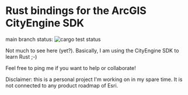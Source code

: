 # Rust bindings for the ArcGIS CityEngine SDK

main branch status: ![cargo test status](https://github.com/mistafunk/prust/actions/workflows/rust.yml/badge.svg?branch=main)

Not much to see here (yet?). Basically, I am using the CityEngine SDK to learn Rust ;-)

Feel free to ping me if you want to help or collaborate!

Disclaimer: this is a personal project I'm working on in my spare time. It is not connected to any product roadmap of Esri.

